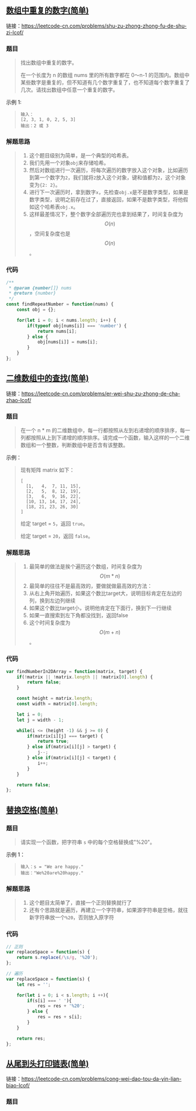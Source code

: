 ## [数组中重复的数字(简单)](https://leetcode-cn.com/problems/shu-zu-zhong-zhong-fu-de-shu-zi-lcof/)

链接：https://leetcode-cn.com/problems/shu-zu-zhong-zhong-fu-de-shu-zi-lcof/

### 题目

> 找出数组中重复的数字。
>
>
> 在一个长度为 n 的数组 nums 里的所有数字都在 0～n-1 的范围内。数组中某些数字是重复的，但不知道有几个数字重复了，也不知道每个数字重复了几次。请找出数组中任意一个重复的数字。
>

示例 1:

> ```
> 输入：
> [2, 3, 1, 0, 2, 5, 3]
> 输出：2 或 3 
> ```

### 解题思路

> 1. 这个题目级别为简单，是一个典型的哈希表。
> 2. 我们先用一个对象`obj`来存储哈希。
> 3. 然后对数组进行一次遍历，将每次遍历的数字放入这个对象，比如遍历到第一个数字为`2`，我们就将`2`放入这个对象，键和值都为`2`，这个对象变为`{2: 2}`。
> 4. 进行下一次遍历时，拿到数字`x`，先检查`obj.x`是不是数字类型，如果是数字类型，说明之前存在过了，直接返回，如果不是数字类型，将他假如这个哈希表`obj.x`。
> 5. 这样最差情况下，整个数字全部遍历完也拿到结果了，时间复杂度为$$O(n)$$，空间复杂度也是$$O(n)$$。

### 代码

```javascript
/**
 * @param {number[]} nums
 * @return {number}
 */
const findRepeatNumber = function(nums) {
    const obj = {};

    for(let i = 0; i < nums.length; i++) {
        if(typeof obj[nums[i]] === 'number') {
            return nums[i];
        } else {
            obj[nums[i]] = nums[i];
        }
    }
};
```

## [二维数组中的查找(简单)](https://leetcode-cn.com/problems/er-wei-shu-zu-zhong-de-cha-zhao-lcof/)

链接：https://leetcode-cn.com/problems/er-wei-shu-zu-zhong-de-cha-zhao-lcof/

### 题目

> 在一个 n * m 的二维数组中，每一行都按照从左到右递增的顺序排序，每一列都按照从上到下递增的顺序排序。请完成一个函数，输入这样的一个二维数组和一个整数，判断数组中是否含有该整数。
>

示例：

> 现有矩阵 matrix 如下：
>
> ```
> [
>   [1,   4,  7, 11, 15],
>   [2,   5,  8, 12, 19],
>   [3,   6,  9, 16, 22],
>   [10, 13, 14, 17, 24],
>   [18, 21, 23, 26, 30]
> ]
> ```
>
> 给定 target = `5`，返回 `true`。
>
> 给定 target = `20`，返回 `false`。

### 解题思路

> 1. 最简单的做法是挨个遍历这个数组，时间复杂度为$$O(m*n)$$
> 2. 最简单的往往不是最高效的，要做就做最高效的方法：
> 3. 从右上角开始遍历，如果这个数比target大，说明目标肯定在左边的列，换到左边列继续
> 4. 如果这个数比target小，说明他肯定在下面行，换到下一行继续
> 5. 如果一直搜索到左下角都没找到，返回false
> 6. 这个时间复杂度为$$O(m + n)$$。

### 代码

```javascript
var findNumberIn2DArray = function(matrix, target) {
    if(!matrix || !matrix.length || !matrix[0].length) {
        return false;
    }

    const height = matrix.length;
    const width = matrix[0].length;

    let i = 0;
    let j = width - 1;

    while(i <= (height -1) && j >= 0) {
        if(matrix[i][j] === target) {
            return true;
        } else if(matrix[i][j] > target) {
            j--;
        } else if(matrix[i][j] < target) {
            i++;
        }
    }

    return false;
};
```

## [ 替换空格(简单)](https://leetcode-cn.com/problems/ti-huan-kong-ge-lcof/)

### 题目

> 请实现一个函数，把字符串 `s` 中的每个空格替换成"%20"。

示例 1：

> ```
> 输入：s = "We are happy."
> 输出："We%20are%20happy."
> ```

### 解题思路

> 1. 这个题目太简单了，直接一个正则替换就行了
> 2. 还有个思路就是遍历，再建立一个字符串，如果源字符串是空格，就往新字符串放一个`%20`，否则放入原字符

### 代码

```javascript
// 正则
var replaceSpace = function(s) {
    return s.replace(/\s/g, '%20');
};

// 遍历
var replaceSpace = function(s) {
    let res = '';

    for(let i = 0; i < s.length; i ++){
        if(s[i] === ' '){
            res = res + '%20';
        } else {
            res = res + s[i];
        }
    }

    return res;
};
```

## [从尾到头打印链表(简单)](https://leetcode-cn.com/problems/cong-wei-dao-tou-da-yin-lian-biao-lcof/)

链接：https://leetcode-cn.com/problems/cong-wei-dao-tou-da-yin-lian-biao-lcof/

### 题目

> 